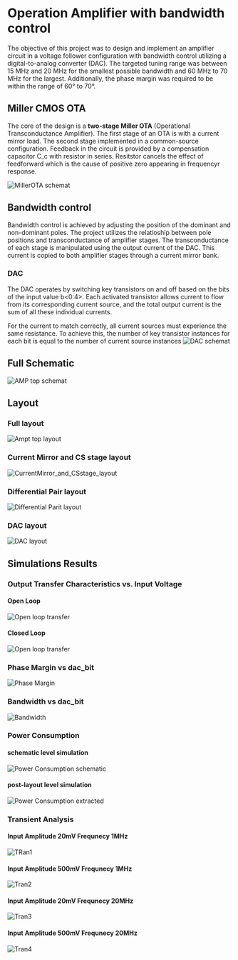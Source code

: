 # Operation Amplifier with bandwidth control
The objective of this project was to design and implement an amplifier circuit in a voltage follower configuration with bandwidth control utilizing a digital-to-analog converter (DAC). The targeted tuning range was between 15 MHz and 20 MHz for the smallest possible bandwidth and 60 MHz to 70 MHz for the largest. Additionally, the phase margin was required to be within the range of 60° to 70°.

## Miller CMOS OTA

The core of the design is a **two-stage Miller OTA** (Operational Transconductance Amplifier). The first stage of an OTA is with a current mirror load. The second stage implemented in a common-source configuration. Feedback  in the circuit is provided by a compensation capacitor C_c with resistor in series. Resitstor cancels the effect of feedforward which is the cause of positive zero appearing in frequencyr response.

![MillerOTA schemat](images/MillerOTA_schematic.png)

## Bandwidth control
Bandwidth control is achieved by adjusting the position of the dominant and non-dominant poles. The project utilizes the relatioship between pole positions and transconductance of amplifier stages. The transconductance of each stage is manipulated using the output current of the DAC. This current is copied to both amplifier stages through a current mirror bank.

### DAC
The DAC operates by switching key transistors on and off based on the bits of the input value b<0:4>. Each activated transistor allows current to flow from its corresponding current source, and the total output current is the sum of all these individual currents.

For the current to match correctly, all current sources must experience the same resistance. To achieve this, the number of key transistor instances for each bit is equal to the number of current source instances
![DAC schemat](images/DAC_Schematic.png)

## Full Schematic
![AMP top schemat](images/AmpTop_schematic.png)

## Layout
### Full layout
![Ampt top layout](images/AmpTop_layout.png)

### Current Mirror and CS stage layout
![CurrentMirror_and_CSstage_layout](images/CurrentMirror_and_CSstage_layout.png)

### Differential Pair layout
![Differential Parit layout](images/DAC_layout.png)

### DAC layout
![DAC layout](images/DiffPair_layout.png)

## Simulations Results

### Output Transfer Characteristics vs. Input Voltage

#### Open Loop
![Open loop transfer](images/simulations/OpenLoop.jpg)
#### Closed Loop
![Open loop transfer](images/simulations/ClosedLoop.jpg)

### Phase Margin vs dac_bit
![Phase Margin](images/simulations/PhaseMargin.jpg)

### Bandwidth vs dac_bit
![Bandwidth](images/simulations/Bandwidth_vs_DACbit.jpg)

### Power Consumption

#### schematic level simulation
![Power Consumption schematic](images/simulations/PowerConsumption.jpg)
#### post-layout level simulation
![Power Consumption extracted](images/simulations/PowerConsumption_postlayout.jpg)

### Transient Analysis

#### Input Amplitude 20mV Frequnecy 1MHz
![TRan1](images/simulations/Tran1.jpg)
#### Input Amplitude 500mV Frequnecy 1MHz
![Tran2](images/simulations/tran2.jpg)
#### Input Amplitude 20mV Frequnecy 20MHz
![Tran3](images/simulations/tran3.jpg)
#### Input Amplitude 500mV Frequnecy 20MHz
![Tran4](images/simulations/tran4.jpg)







